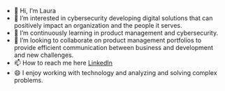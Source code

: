 - 👋 Hi, I’m Laura
- 👀 I’m interested in cybersecurity developing digital solutions that can positively impact an organization and the people it serves.
- 🌱 I’m continuously learning in product management and cybersecurity.
- 💞️ I’m looking to collaborate on product management portfolios to provide efficient communication between business and development and new challenges. 
- 📫 How to reach me here [LinkedIn](https://www.linkedin.com/in/lauramrtnz/)
- 😄 I enjoy working with technology and analyzing and solving complex problems.  

<!---
Laura-crypto-yut/Laura-crypto-yut is a ✨ special ✨ repository because its `README.md` (this file) appears on your GitHub profile.
You can click the Preview link to take a look at your changes.
--->
